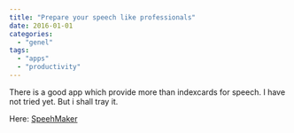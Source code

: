 ```yaml
---
title: "Prepare your speech like professionals"
date: 2016-01-01
categories: 
  - "genel"
tags: 
  - "apps"
  - "productivity"
---
```


There is a good app which provide more than indexcards for speech. I have not tried yet. But i shall tray it. 

Here: [SpeehMaker](https://play.google.com/store/apps/details?id=com.plumamazing.speechmakerandroid)
